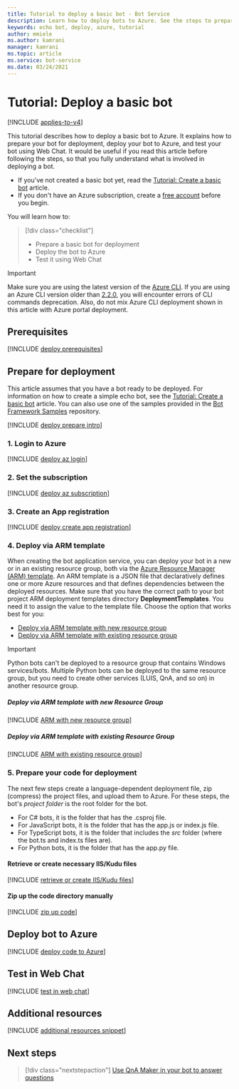 ```yaml
---
title: Tutorial to deploy a basic bot - Bot Service
description: Learn how to deploy bots to Azure. See the steps to prepare for deployment, deploy, and test bots.
keywords: echo bot, deploy, azure, tutorial
author: mmiele
ms.author: kamrani
manager: kamrani
ms.topic: article
ms.service: bot-service
ms.date: 03/24/2021
---
```


# Tutorial: Deploy a basic bot

[!INCLUDE [applies-to-v4](~/includes/applies-to-v4-current.md)]

This tutorial describes how to deploy a basic bot to Azure. It explains how to prepare your bot for deployment, deploy your bot to Azure, and test your bot using Web Chat.
It would be useful if you read this article before following the steps, so that you fully understand what is involved in deploying a bot.

- If you've not created a basic bot yet, read the [Tutorial: Create  a basic bot](bot-builder-tutorial-create-basic-bot.md) article.
- If you don't have an Azure subscription, create a [free account](https://azure.microsoft.com/free/?WT.mc_id=A261C142F) before you begin.

You will learn how to:
> [!div class="checklist"]
> * Prepare a basic bot for deployment
> * Deploy the bot to Azure
> * Test it using Web Chat

> [!IMPORTANT]
> Make sure you are using the latest version of the [Azure CLI](/cli/azure/). If you are using an Azure CLI version older than [2.2.0](https://github.com/MicrosoftDocs/azure-docs-cli/blob/master/docs-ref-conceptual/release-notes-azure-cli.md#march-10-2020), you will encounter errors of CLI commands deprecation. Also, do not mix Azure CLI deployment shown in this article with Azure portal deployment.

## Prerequisites

[!INCLUDE [deploy prerequisites](../includes/deploy/snippet-prerequisite.md)]

## Prepare for deployment

This article assumes that you have a bot ready to be deployed. For information on how to create a simple echo bot, see the [Tutorial: Create a basic bot](bot-builder-tutorial-create-basic-bot.md) article. You can also use one of the samples provided in the [Bot Framework Samples](https://github.com/Microsoft/BotBuilder-Samples/blob/master/README.md) repository.

[!INCLUDE [deploy prepare intro](../includes/deploy/snippet-prepare-deploy-intro.md)]

### 1. Login to Azure

[!INCLUDE [deploy az login](../includes/deploy/snippet-az-login.md)]

### 2. Set the subscription

[!INCLUDE [deploy az subscription](../includes/deploy/snippet-az-set-subscription.md)]

### 3. Create an App registration

[!INCLUDE [deploy create app registration](../includes/deploy/snippet-create-app-registration.md)]

### 4. Deploy via ARM template

When creating the bot application service, you can deploy your bot in a new or in an existing resource group, both via the [Azure Resource Manager (ARM) template](/azure/azure-resource-manager/templates/overview). An ARM template is a JSON file that declaratively defines one or more Azure resources and that defines dependencies between the deployed resources. Make sure that you have the correct path to your bot project ARM deployment templates directory **DeploymentTemplates**. You need it to assign the value to the template file. Choose the option that works best for you:

- [Deploy via ARM template with new resource group](#deploy-via-arm-template-with-new-resource-group)
- [Deploy via ARM template with existing resource group](#deploy-via-arm-template-with-existing-resource-group)

> [!IMPORTANT]
> Python bots can't be deployed to a resource group that contains Windows services/bots. Multiple Python bots can be deployed to the same resource group, but you need to create other services (LUIS, QnA, and so on) in another resource group.

##### **Deploy via ARM template with new Resource Group**

[!INCLUDE [ARM with new resource group](../includes/deploy/snippet-ARM-new-resource-group.md)]

##### **Deploy via ARM template with existing Resource Group**

[!INCLUDE [ARM with existing resource group](../includes/deploy/snippet-ARM-existing-resource-group.md)]

### 5. Prepare your code for deployment

The next few steps create a language-dependent deployment file, zip (compress) the project files, and upload them to Azure.
For these steps, the bot's _project folder_ is the root folder for the bot.

- For C# bots, it is the folder that has the .csproj file.
- For JavaScript bots, it is the folder that has the app.js or index.js file.
- For TypeScript bots, it is the folder that includes the _src_ folder (where the bot.ts and index.ts files are).
- For Python bots, it is the folder that has the app.py file.

#### **Retrieve or create necessary IIS/Kudu files**

[!INCLUDE [retrieve or create IIS/Kudu files](../includes/deploy/snippet-IIS-Kudu-files.md)]

#### **Zip up the code directory manually**

[!INCLUDE [zip up code](../includes/deploy/snippet-zip-code.md)]

## Deploy bot to Azure

[!INCLUDE [deploy code to Azure](../includes/deploy/snippet-deploy-code-to-az.md)]

## Test in Web Chat

[!INCLUDE [test in web chat](../includes/deploy/snippet-test-in-web-chat.md)]

## Additional resources

[!INCLUDE [additional resources snippet](../includes/deploy/snippet-additional-resources.md)]

## Next steps

> [!div class="nextstepaction"]
> [Use QnA Maker in your bot to answer questions](bot-builder-tutorial-add-qna.md)
